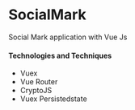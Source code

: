 # SocialMark
Social Mark application with Vue Js


#### Technologies and Techniques

- Vuex
- Vue Router
- CryptoJS
- Vuex Persistedstate
